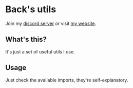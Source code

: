 # Back's utils
Join my [discord server](https://discord.gg/xmwHqshYHF) or visit [my website](https://back.rs).
## What's this?
It's just a set of useful utils I use.
## Usage
Just check the available imports, they're self-explanatory.